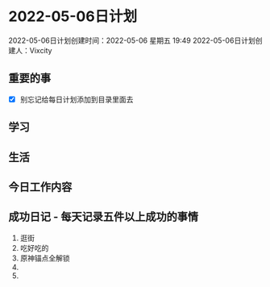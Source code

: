 # 2022-05-06日计划

2022-05-06日计划创建时间：2022-05-06 星期五  19:49
2022-05-06日计划创建人：Vixcity

## 重要的事
- [x] 别忘记给每日计划添加到目录里面去

## 学习

## 生活

## 今日工作内容

## 成功日记 - 每天记录五件以上成功的事情
1. 逛街
2. 吃好吃的
3. 原神锚点全解锁
4. 
5. 